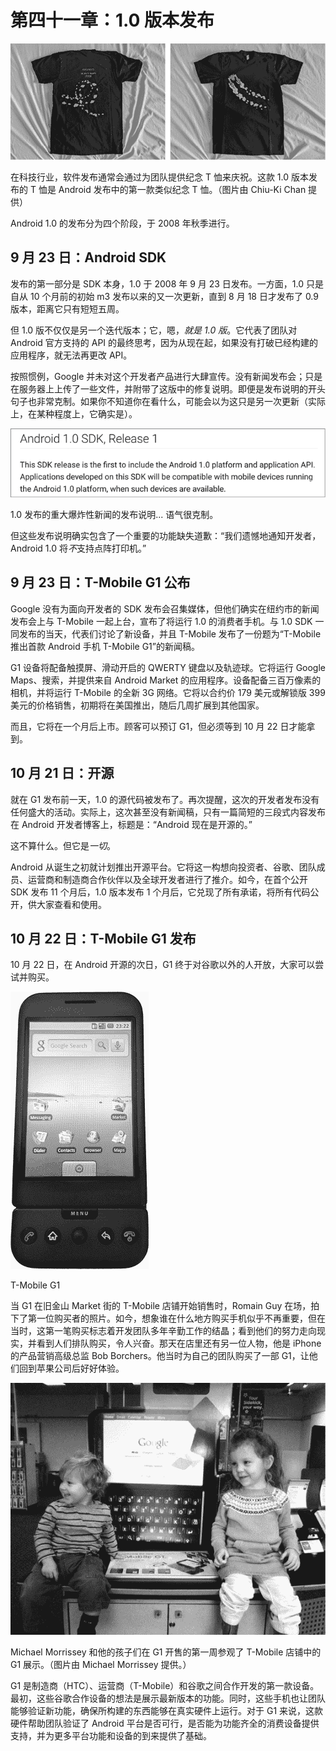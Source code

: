 # 第四十一章：1.0 版本发布

![](img/f41001b.png)

在科技行业，软件发布通常会通过为团队提供纪念 T 恤来庆祝。这款 1.0 版本发布的 T 恤是 Android 发布中的第一款类似纪念 T 恤。（图片由 Chiu-Ki Chan 提供）

Android 1.0 的发布分为四个阶段，于 2008 年秋季进行。

## 9 月 23 日：Android SDK

发布的第一部分是 SDK 本身，1.0 于 2008 年 9 月 23 日发布。一方面，1.0 只是自从 10 个月前的初始 m3 发布以来的又一次更新，直到 8 月 18 日才发布了 0.9 版本，距离它只有短短五周。

但 1.0 版不仅仅是另一个迭代版本；它，嗯，*就是 1.0 版*。它代表了团队对 Android 官方支持的 API 的最终思考，因为从现在起，如果没有打破已经构建的应用程序，就无法再更改 API。

按照惯例，Google 并未对这个开发者产品进行大肆宣传。没有新闻发布会；只是在服务器上上传了一些文件，并附带了这版中的修复说明。即便是发布说明的开头句子也非常克制。如果你不知道你在看什么，可能会以为这只是另一次更新（实际上，在某种程度上，它确实是）。

![](img/f41002.png)

1.0 发布的重大爆炸性新闻的发布说明... 语气很克制。

但这些发布说明确实包含了一个重要的功能缺失道歉：“我们遗憾地通知开发者，Android 1.0 将*不*支持点阵打印机。”

## 9 月 23 日：T-Mobile G1 公布

Google 没有为面向开发者的 SDK 发布会召集媒体，但他们确实在纽约市的新闻发布会上与 T-Mobile 一起上台，宣布了将运行 1.0 的消费者手机。与 1.0 SDK 一同发布的当天，代表们讨论了新设备，并且 T-Mobile 发布了一份题为“T-Mobile 推出首款 Android 手机 T-Mobile G1”的新闻稿。

G1 设备将配备触摸屏、滑动开启的 QWERTY 键盘以及轨迹球。它将运行 Google Maps、搜索，并提供来自 Android Market 的应用程序。设备配备三百万像素的相机，并将运行 T-Mobile 的全新 3G 网络。它将以合约价 179 美元或解锁版 399 美元的价格销售，初期将在美国推出，随后几周扩展到其他国家。

而且，它将在一个月后上市。顾客可以预订 G1，但必须等到 10 月 22 日才能拿到。

## 10 月 21 日：开源

就在 G1 发布前一天，1.0 的源代码被发布了。再次提醒，这次的开发者发布没有任何盛大的活动。实际上，这次甚至没有新闻稿，只有一篇简短的三段式内容发布在 Android 开发者博客上，标题是：“Android 现在是开源的。”

这不算什么。但它是*一切*。

Android 从诞生之初就计划推出开源平台。它将这一构想向投资者、谷歌、团队成员、运营商和制造商合作伙伴以及全球开发者进行了推介。如今，在首个公开 SDK 发布 11 个月后，1.0 版本发布 1 个月后，它兑现了所有承诺，将所有代码公开，供大家查看和使用。

## 10 月 22 日：T-Mobile G1 发布

10 月 22 日，在 Android 开源的次日，G1 终于对谷歌以外的人开放，大家可以尝试并购买。

![](img/f41003.png)

T-Mobile G1

当 G1 在旧金山 Market 街的 T-Mobile 店铺开始销售时，Romain Guy 在场，拍下了第一位购买者的照片。如今，想象谁在什么地方购买手机似乎不再重要，但在当时，这第一笔购买标志着开发团队多年辛勤工作的结晶；看到他们的努力走向现实，并看到人们排队购买，令人兴奋。那天在店里还有另一位人物，他是 iPhone 的产品营销高级总监 Bob Borchers。他当时为自己的团队购买了一部 G1，让他们回到苹果公司后好好体验。

![](img/f41004.png)

Michael Morrissey 和他的孩子们在 G1 开售的第一周参观了 T-Mobile 店铺中的 G1 展示。（图片由 Michael Morrissey 提供。）

G1 是制造商（HTC）、运营商（T-Mobile）和谷歌之间合作开发的第一款设备。最初，这些谷歌合作设备的想法是展示最新版本的功能。同时，这些手机也让团队能够验证新功能，确保所构建的东西能够在真实硬件上运行。对于 G1 来说，这款硬件帮助团队验证了 Android 平台是否可行，是否能为功能齐全的消费设备提供支持，并为更多平台功能和设备的到来提供了基础。
